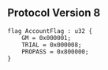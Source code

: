 ## Protocol Version 8

```rust,ignore
flag AccountFlag : u32 {
    GM = 0x000001;    
    TRIAL = 0x000008;    
    PROPASS = 0x800000;    
}

```
